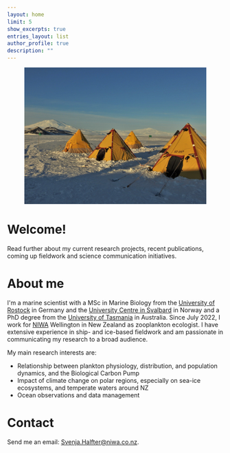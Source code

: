 ```yaml
---
layout: home
limit: 5
show_excerpts: true
entries_layout: list
author_profile: true
description: ""
---
```

<figure>
  <img src="/assets/images/Tents.JPG" alt="">
</figure>

# Welcome!

Read further about my current research projects, recent publications, coming up fieldwork and science communication initiatives. 

# About me

I'm a marine scientist with a MSc in Marine Biology from the [University of Rostock](https://www.uni-rostock.de/en/) in Germany and the [University Centre in Svalbard](unis.no) in Norway and a PhD degree from the [University of Tasmania](https://www.utas.edu.au/) in Australia. 
Since July 2022, I work for [NIWA](https://niwa.co.nz/) Wellington in New Zealand as zooplankton ecologist. I have extensive experience in ship- and ice-based fieldwork and am passionate in communicating my research to a broad audience.

My main research interests are:
- Relationship between plankton physiology, distribution, and population dynamics, and the Biological Carbon Pump
- Impact of climate change on polar regions, especially on sea-ice ecosystems, and temperate waters around NZ
- Ocean observations and data management

# Contact

Send me an email: Svenja.Halfter@niwa.co.nz.

